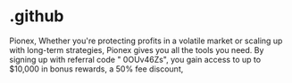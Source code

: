 # .github
Pionex,  Whether you're protecting profits in a volatile market or scaling up with long-term strategies, Pionex gives you all the tools you need.  By signing up with referral code " 0OUv46Zs", you gain access to up to $10,000 in bonus rewards, a 50% fee discount,
